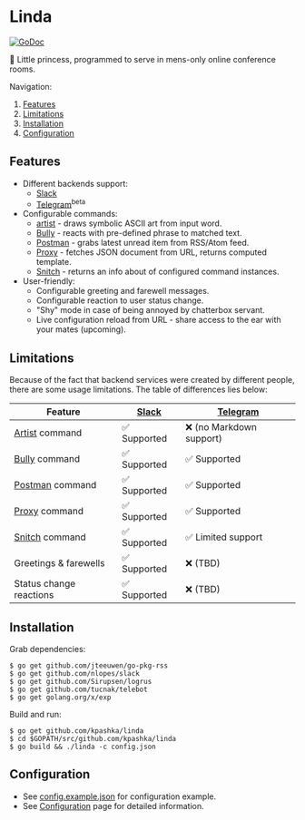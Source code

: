# Linda

[![GoDoc](https://godoc.org/github.com/kpashka/linda?status.svg)](https://godoc.org/github.com/kpashka/linda)

:princess: Little princess, programmed to serve in mens-only online conference rooms.

Navigation:

1. [Features](#features)
1. [Limitations](#limitations)
1. [Installation](#installation)
1. [Configuration](#configuration)

## Features

* Different backends support:
	* [Slack](backend/slack)
	* [Telegram](backend/telegram)<sup>beta</sup> 
* Configurable commands:
	* [artist](command/artist) - draws symbolic ASCII art from input word.
	* [Bully](command/bully) - reacts with pre-defined phrase to matched text.
	* [Postman](command/postman) - grabs latest unread item from RSS/Atom feed.
	* [Proxy](command/proxy) - fetches JSON document from URL, returns computed template.
	* [Snitch](command/snitch) - returns an info about of configured command instances.
* User-friendly:
	* Configurable greeting and farewell messages.
	* Configurable reaction to user status change.
	* "Shy" mode in case of being annoyed by chatterbox servant.
	* Live configuration reload from URL - share access to the ear with your mates (upcoming).

## Limitations

Because of the fact that backend services were created by different people, there are some usage limitations. The table of differences lies below:

| Feature                            | [Slack](backend/slack)       | [Telegram](backend/telegram)       |
| ---------------------------------- | ---------------------------- | ---------------------------------- |
| [Artist](command/artist) command   | :white_check_mark: Supported | :x: (no Markdown support)          |
| [Bully](command/bully) command     | :white_check_mark: Supported | :white_check_mark: Supported       |
| [Postman](command/postman) command | :white_check_mark: Supported | :white_check_mark: Supported       |
| [Proxy](command/proxy) command     | :white_check_mark: Supported | :white_check_mark: Supported       |
| [Snitch](command/snitch) command   | :white_check_mark: Supported | :white_check_mark: Limited support |
| Greetings & farewells              | :white_check_mark: Supported | :x: (TBD)                          |
| Status change reactions            | :white_check_mark: Supported | :x: (TBD)                          |

## Installation

Grab dependencies:

	$ go get github.com/jteeuwen/go-pkg-rss
	$ go get github.com/nlopes/slack
	$ go get github.com/Sirupsen/logrus
	$ go get github.com/tucnak/telebot
	$ go get golang.org/x/exp

Build and run:

	$ go get github.com/kpashka/linda
	$ cd $GOPATH/src/github.com/kpashka/linda
	$ go build && ./linda -c config.json

## Configuration

* See [config.example.json](config.example.json) for configuration example.
* See [Configuration](https://github.com/kpashka/linda/wiki/Configuration) page for detailed information.
